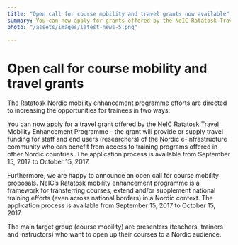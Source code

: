 ```yaml
---
title: "Open call for course mobility and travel grants now available"
summary: You can now apply for grants offered by the NeIC Ratatosk Travel Mobility Enhancement Programme.
photo: "/assets/images/latest-news-5.png"

---
```

# Open call for course mobility and travel grants

The Ratatosk Nordic mobility enhancement programme efforts are directed to increasing the opportunities for trainees in two ways:

You can now apply for a travel grant offered by the NeIC Ratatosk Travel Mobility Enhancement Programme - the grant will provide or supply travel funding for staff and end users (researchers) of the Nordic e-infrastructure community who can benefit from access to training programs offered in other Nordic countries. The application process is available from September 15, 2017 to October 15, 2017.

Furthermore, we are happy to announce an open call for course mobility proposals. NeIC’s Ratatosk mobility enhancement programme is a framework for transferring courses, extend and/or supplement national training efforts (even across national borders) in a Nordic context. The application process is available from September 15, 2017 to October 15, 2017.

The main target group (course mobility) are presenters (teachers, trainers and instructors) who want to open up their courses to a Nordic audience.

